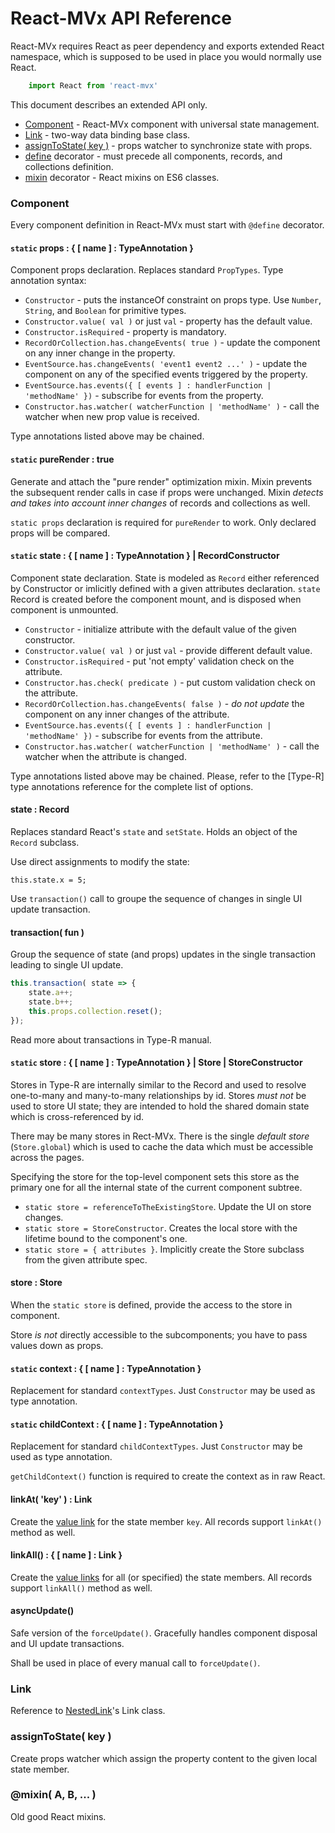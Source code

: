 # React-MVx API Reference

React-MVx requires React as peer dependency and exports extended React namespace, which is supposed
to be used in place you would normally use React.

```javascript
    import React from 'react-mvx'
```

This document describes an extended API only.

- [Component]() - React-MVx component with universal state management.
- [Link]() - two-way data binding base class.
- [assignToState( key )]() - props watcher to synchronize state with props.
- [define]() decorator - must precede all components, records, and collections definition.
- [mixin]() decorator - React mixins on ES6 classes.

### Component

Every component definition in React-MVx must start with `@define` decorator.

#### `static` props : { [ name ] : TypeAnnotation }

Component props declaration. Replaces standard `PropTypes`. Type annotation syntax:

- `Constructor` - puts the instanceOf constraint on props type. Use `Number`, `String`, and `Boolean` for primitive types.
- `Constructor.value( val )` or just `val` - property has the default value.
- `Constructor.isRequired` - property is mandatory.
- `RecordOrCollection.has.changeEvents( true )` - update the component on any inner change in the property.
- `EventSource.has.changeEvents( 'event1 event2 ...' )` - update the component on any of the specified events triggered by the property.
- `EventSource.has.events({ [ events ] : handlerFunction | 'methodName' })` - subscribe for events from the property.
- `Constructor.has.watcher( watcherFunction | 'methodName' )` - call the watcher when new prop value is received.

Type annotations listed above may be chained.

#### `static` pureRender : true

Generate and attach the "pure render" optimization mixin. Mixin prevents the subsequent render calls in case if props were unchanged.
Mixin *detects and takes into account inner changes* of records and collections as well.

`static props` declaration is required for `pureRender` to work. Only declared props will be compared.

#### `static` state : { [ name ] : TypeAnnotation } | RecordConstructor

Component state declaration. State is modeled as `Record` either referenced by Constructor or imlicitly defined with a given attributes declaration.
`state` Record is created before the component mount, and is disposed when component is unmounted.

- `Constructor` - initialize attribute with the default value of the given constructor.
- `Constructor.value( val )` or just `val` - provide different default value.
- `Constructor.isRequired` - put 'not empty' validation check on the attribute.
- `Constructor.has.check( predicate )` - put custom validation check on the attribute.
- `RecordOrCollection.has.changeEvents( false )` - *do not update* the component on any inner changes of the attribute.
- `EventSource.has.events({ [ events ] : handlerFunction | 'methodName' })` - subscribe for events from the attribute.
- `Constructor.has.watcher( watcherFunction | 'methodName' )` - call the watcher when the attribute is changed.

Type annotations listed above may be chained. Please, refer to the [Type-R] type annotations reference for the complete list of options.

#### state : Record

Replaces standard React's `state` and `setState`. Holds an object of the `Record` subclass.

Use direct assignments to modify the state:

    this.state.x = 5;

Use `transaction()` call to groupe the sequence of changes in single UI update transaction.

#### transaction( fun )

Group the sequence of state (and props) updates in the single transaction leading to single UI update.

```javascript
this.transaction( state => {
    state.a++;
    state.b++;
    this.props.collection.reset();
});
```

Read more about transactions in Type-R manual.

#### `static` store : { [ name ] : TypeAnnotation } | Store | StoreConstructor

Stores in Type-R are internally similar to the Record and used to resolve one-to-many and many-to-many relationships by id.
Stores *must not* be used to store UI state; they are intended to hold the shared domain state which is cross-referenced by id.

There may be many stores in Rect-MVx. There is the single _default store_ (`Store.global`) which is used to cache the data which must be accessible across the pages.

Specifying the store for the top-level component sets this store as the primary one for all the internal state of the current component subtree.

- `static store = referenceToTheExistingStore`. Update the UI on store changes.
- `static store = StoreConstructor`. Creates the local store with the lifetime bound to the component's one.
- `static store = { attributes }`. Implicitly create the Store subclass from the given attribute spec.

#### store : Store

When the `static store` is defined, provide the access to the store in component.

Store *is not* directly accessible to the subcomponents; you have to pass values down as props.

#### `static` context : { [ name ] : TypeAnnotation }

Replacement for standard `contextTypes`. Just `Constructor` may be used as type annotation.

#### `static` childContext : { [ name ] : TypeAnnotation }

Replacement for standard `childContextTypes`. Just `Constructor` may be used as type annotation.

`getChildContext()` function is required to create the context as in raw React.

#### linkAt( 'key' ) : Link

Create the [value link]() for the state member `key`. All records support `linkAt()` method as well.

#### linkAll() : { [ name ] : Link }

Create the [value links]() for all (or specified) the state members. All records support `linkAll()` method as well.

#### asyncUpdate()

Safe version of the `forceUpdate()`. Gracefully handles component disposal and UI update transactions.

Shall be used in place of every manual call to `forceUpdate()`.

### Link

Reference to [NestedLink]()'s Link class.

### assignToState( key )

Create props watcher which assign the property content to the given local state member.

### @mixin( A, B, ... )

Old good React mixins.